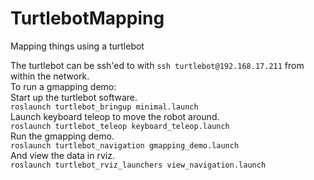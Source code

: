 # TurtlebotMapping
Mapping things using a turtlebot  

The turtlebot can be ssh'ed to with `ssh turtlebot@192.168.17.211` from within the network.  
To run a gmapping demo:  
Start up the turtlebot software.  
`roslaunch turtlebot_bringup minimal.launch`  
Launch keyboard teleop to move the robot around.  
`roslaunch turtlebot_teleop keyboard_teleop.launch`    
Run the gmapping demo.  
`roslaunch turtlebot_navigation gmapping_demo.launch`  
And view the data in rviz.  
`roslaunch turtlebot_rviz_launchers view_navigation.launch`  

